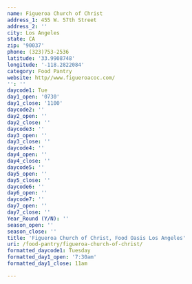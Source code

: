 ```yaml
---
name: Figueroa Church of Christ
address_1: 455 W. 57th Street
address_2: ''
city: Los Angeles
state: CA
zip: '90037'
phone: (323)753-2536
latitude: '33.9908748'
longitude: '-118.2822084'
category: Food Pantry
website: http//www.figueroacoc.com/
'': ''
daycode1: Tue
day1_open: '0730'
day1_close: '1100'
daycode2: ''
day2_open: ''
day2_close: ''
daycode3: ''
day3_open: ''
day3_close: ''
daycode4: ''
day4_open: ''
day4_close: ''
daycode5: ''
day5_open: ''
day5_close: ''
daycode6: ''
day6_open: ''
daycode7: ''
day7_open: ''
day7_close: ''
Year_Round (Y/N): ''
season_open: ''
season_close: ''
title: 'Figueroa Church of Christ, Food Oasis Los Angeles'
uri: /food-pantry/figueroa-church-of-christ/
formatted_daycode1: Tuesday
formatted_day1_open: '7:30am'
formatted_day1_close: 11am

---
```

